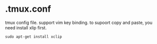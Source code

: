 # .tmux.conf
tmux config file. support vim key binding. 
to supoort copy and paste, you need install xlip first.
```
sudo apt-get install xclip
```
